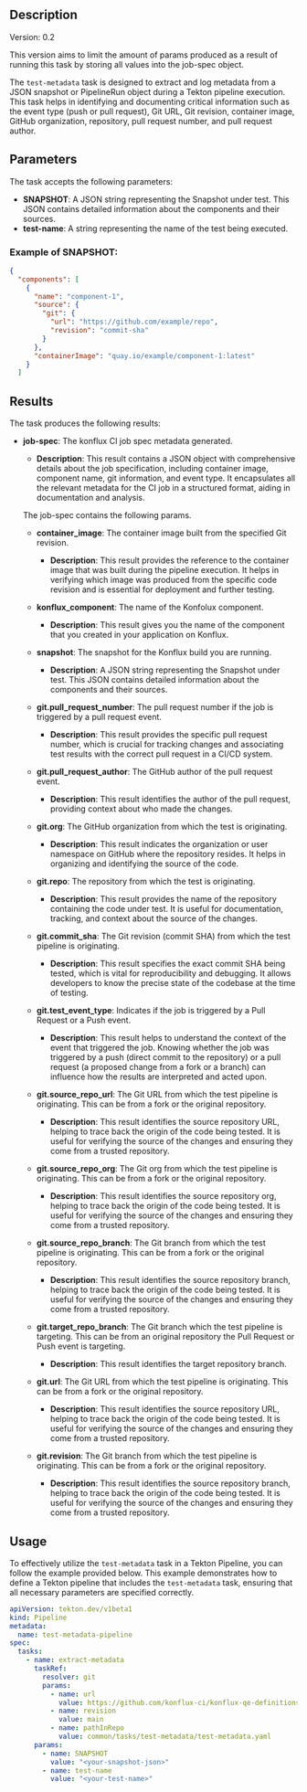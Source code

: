 ## Description
Version: 0.2

This version aims to limit the amount of params produced as a result of running this task by storing all values into the job-spec object.

The `test-metadata` task is designed to extract and log metadata from a JSON snapshot or PipelineRun object during a Tekton pipeline execution. This task helps in identifying and documenting critical information such as the event type (push or pull request), Git URL, Git revision, container image, GitHub organization, repository, pull request number, and pull request author.

## Parameters

The task accepts the following parameters:

- **SNAPSHOT**: A JSON string representing the Snapshot under test. This JSON contains detailed information about the components and their sources.
- **test-name**: A string representing the name of the test being executed.

### Example of SNAPSHOT:
```json
{
  "components": [
    {
      "name": "component-1",
      "source": {
        "git": {
          "url": "https://github.com/example/repo",
          "revision": "commit-sha"
        }
      },
      "containerImage": "quay.io/example/component-1:latest"
    }
  ]
```

## Results

The task produces the following results:

- **job-spec**: The konflux CI job spec metadata generated.
    - **Description**: This result contains a JSON object with comprehensive details about the job specification, including container image, component name, git information, and event type. It encapsulates all the relevant metadata for the CI job in a structured format, aiding in documentation and analysis.

    The job-spec contains the following params.
    - **container_image**: The container image built from the specified Git revision.
      - **Description**: This result provides the reference to the container image that was built during the pipeline execution. It helps in verifying which image was produced from the specific code revision and is essential for deployment and further testing.
    
    - **konflux_component**: The name of the Konfolux component.
      - **Description**: This result gives you the name of the component that you created in your application on Konflux.
    
    - **snapshot**: The snapshot for the Konflux build you are running.
      - **Description**: A JSON string representing the Snapshot under test. This JSON contains detailed information about the components and their sources.
    
    - **git.pull_request_number**: The pull request number if the job is triggered by a pull request event.
      - **Description**: This result provides the specific pull request number, which is crucial for tracking changes and associating test results with the correct pull request in a CI/CD system.
    
    - **git.pull_request_author**: The GitHub author of the pull request event.
      - **Description**: This result identifies the author of the pull request, providing context about who made the changes.
    
    - **git.org**: The GitHub organization from which the test is originating.
      - **Description**: This result indicates the organization or user namespace on GitHub where the repository resides. It helps in organizing and identifying the source of the code.

    - **git.repo**: The repository from which the test is originating.
      - **Description**: This result provides the name of the repository containing the code under test. It is useful for documentation, tracking, and context about the source of the changes.

    - **git.commit_sha**: The Git revision (commit SHA) from which the test pipeline is originating.
      - **Description**: This result specifies the exact commit SHA being tested, which is vital for reproducibility and debugging. It allows developers to know the precise state of the codebase at the time of testing.

    - **git.test_event_type**: Indicates if the job is triggered by a Pull Request or a Push event.
         - **Description**: This result helps to understand the context of the event that triggered the job. Knowing whether the job was triggered by a push (direct commit to the repository) or a pull request (a proposed change from a fork or a branch) can influence how the results are interpreted and acted upon.
    
    - **git.source_repo_url**: The Git URL from which the test pipeline is originating. This can be from a fork or the original repository.
      - **Description**: This result identifies the source repository URL, helping to trace back the origin of the code being tested. It is useful for verifying the source of the changes and ensuring they come from a trusted repository.

    - **git.source_repo_org**: The Git org from which the test pipeline is originating. This can be from a fork or the original repository.
      - **Description**: This result identifies the source repository org, helping to trace back the origin of the code being tested. It is useful for verifying the source of the changes and ensuring they come from a trusted repository.

    - **git.source_repo_branch**: The Git branch from which the test pipeline is originating. This can be from a fork or the original repository.
      - **Description**: This result identifies the source repository branch, helping to trace back the origin of the code being tested. It is useful for verifying the source of the changes and ensuring they come from a trusted repository.

    - **git.target_repo_branch**: The Git branch which the test pipeline is targeting. This can be from an original repository the Pull Request or Push event is targeting.
      - **Description**: This result identifies the target repository branch.

    - **git.url**: The Git URL from which the test pipeline is originating. This can be from a fork or the original repository.
      - **Description**: This result identifies the source repository URL, helping to trace back the origin of the code being tested. It is useful for verifying the source of the changes and ensuring they come from a trusted repository.

    - **git.revision**: The Git branch from which the test pipeline is originating. This can be from a fork or the original repository.
      - **Description**: This result identifies the source repository branch, helping to trace back the origin of the code being tested. It is useful for verifying the source of the changes and ensuring they come from a trusted repository.


## Usage

To effectively utilize the `test-metadata` task in a Tekton Pipeline, you can follow the example provided below. This example demonstrates how to define a Tekton pipeline that includes the `test-metadata` task, ensuring that all necessary parameters are specified correctly.

```yaml
apiVersion: tekton.dev/v1beta1
kind: Pipeline
metadata:
  name: test-metadata-pipeline
spec:
  tasks:
    - name: extract-metadata
      taskRef:
        resolver: git
        params:
          - name: url
            value: https://github.com/konflux-ci/konflux-qe-definitions
          - name: revision
            value: main
          - name: pathInRepo
            value: common/tasks/test-metadata/test-metadata.yaml
      params:
        - name: SNAPSHOT
          value: "<your-snapshot-json>"
        - name: test-name
          value: "<your-test-name>"
